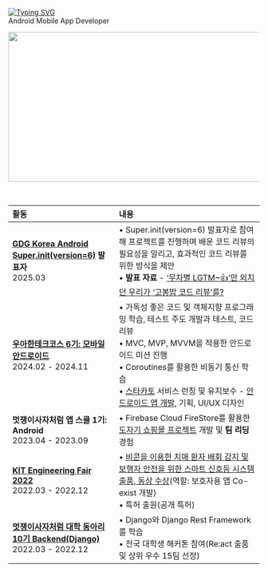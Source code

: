 [![Typing SVG](https://readme-typing-svg.demolab.com?font=Pacifico&size=30&pause=2000&color=CACACA&vCenter=true&repeat=false&width=900&lines=Hi%2C+I'm+Hye+Yeon+🦋)](https://git.io/typing-svg)  
Android Mobile App Developer 

<a href="https://www.solve-nyang.com"><img src="https://api.solve-nyang.com/compose/kck85075" width="600" height="300"/></a>

<br>

| 활동 | 내용 |
|:---|:---|
|**[GDG Korea Android Super.init(version=6)](https://event-us.kr/gdgandroid/event/99825) 발표자**<br>2025.03| • Super.init(version=6) 발표자로 참여해 프로젝트를 진행하며 배운 코드 리뷰의 필요성을 알리고, 효과적인 코드 리뷰를 위한 방식을 제안<br>• **발표 자료** - [‘무차별 LGTM~👍’만 외치던 우리가 ‘고봉밥 코드 리뷰’를?](https://speakerdeck.com/hannah0731/mucabyeol-lgtm-man-oecideon-uriga-gobongbab-kodeu-ribyureul)|
|**[우아한테크코스 6기: 모바일 안드로이드](https://github.com/hxeyexn/woowacourse-log)**<br>2024.02 - 2024.11| • 가독성 좋은 코드 및 객체지향 프로그래밍 학습, 테스트 주도 개발과 테스트, 코드 리뷰 <br> • MVC, MVP, MVVM을 적용한 안드로이드 미션 진행 <br> • Coroutines를 활용한 비동기 통신 학습 <br> • [스타카토](https://play.google.com/store/apps/details?id=com.on.staccato&hl=ko) 서비스 런칭 및 유지보수 - [안드로이드 앱 개발](https://github.com/woowacourse-teams/2024-staccato/pulls?q=is:pr+is:closed+label:android+), 기획, UI/UX 디자인 |
|**멋쟁이사자처럼 앱 스쿨 1기: Android**<br>2023.04 - 2023.09| • Firebase Cloud FireStore를 활용한 [도자기 쇼핑몰 프로젝트](https://github.com/APPSCHOOL2-Android/FinalProject-Agijagi) 개발 및 **팀 리딩** 경험 |
|**[KIT Engineering Fair 2022](https://boatneck-badger-d19.notion.site/KIT-Engineering-Fair-2022-f3f3ab998eae4971b4741b35daa37b97?pvs=4)**<br>2022.03 - 2022.12| • [비콘을 이용한 치매 환자 배회 감지 및 보행자 안전을 위한 스마트 신호등 시스템 출품, 동상 수상](https://boatneck-badger-d19.notion.site/Co-exist-93a0e449c1f740ff998d7dea4883577b?pvs=4)(역할: 보호자용 앱 Co-exist 개발) <br> • 특허 출원(공개 특허) |
|**[멋쟁이사자처럼 대학 동아리 10기 Backend(Django)](https://boatneck-badger-d19.notion.site/LIKELION-UNIVERSITY-10TH-facf77bdcb3148cd91eba856db3cb121?pvs=4)**<br>2022.03 - 2022.12| • Django와 Django Rest Framework를 학습<br> • 전국 대학생 해커톤 참여(Re:act 출품 및 상위 우수 15팀 선정) |
<!--
**hxeyexn/hxeyexn** is a ✨ _special_ ✨ repository because its `README.md` (this file) appears on your GitHub profile.

Here are some ideas to get you started:

- 🔭 I’m currently working on ...
- 🌱 I’m currently learning ...
- 👯 I’m looking to collaborate on ...
- 🤔 I’m looking for help with ...
- 💬 Ask me about ...
- 📫 How to reach me: ...
- 😄 Pronouns: ...
- ⚡ Fun fact: ...
-->
